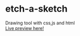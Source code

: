 # etch-a-sketch
Drawing tool with css,js and html <br />
[Live preview here!](https://tholdon.github.io/etch-a-sketch/) <br />